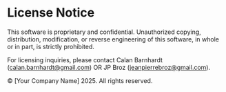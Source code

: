 # License Notice

This software is proprietary and confidential. Unauthorized copying, distribution, modification, or reverse engineering of this software, in whole or in part, is strictly prohibited. 

For licensing inquiries, please contact Calan Barnhardt (calan.barnhardt@gmail.com) OR JP Broz (jeanpierrebroz@gmail.com).

© [Your Company Name] 2025. All rights reserved.